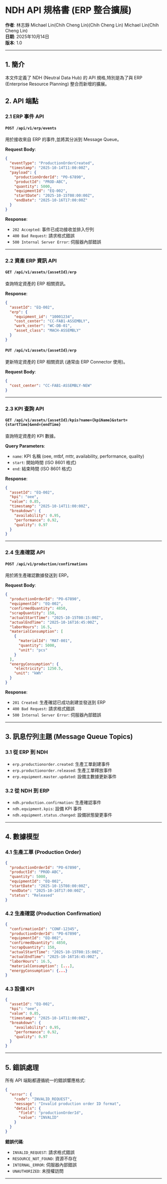 # NDH API 規格書 (ERP 整合擴展)

**作者**: 林志錚 Michael Lin(Chih Cheng Lin)(Chih Cheng Lin) Michael Lin(Chih Cheng Lin)  
**日期**: 2025年10月14日  
**版本**: 1.0

---

## 1. 簡介

本文件定義了 NDH (Neutral Data Hub) 的 API 規格,特別是為了與 ERP (Enterprise Resource Planning) 整合而新增的擴展。

## 2. API 端點

### 2.1 ERP 事件 API

#### `POST /api/v1/erp/events`

用於接收來自 ERP 的事件,並將其分派到 Message Queue。

**Request Body**:

```json
{
  "eventType": "ProductionOrderCreated",
  "timestamp": "2025-10-14T11:00:00Z",
  "payload": {
    "productionOrderId": "PO-67890",
    "productId": "PROD-ABC",
    "quantity": 5000,
    "equipmentId": "EQ-002",
    "startDate": "2025-10-15T08:00:00Z",
    "endDate": "2025-10-16T17:00:00Z"
  }
}
```

**Response**:
- `202 Accepted`: 事件已成功接收並排入佇列
- `400 Bad Request`: 請求格式錯誤
- `500 Internal Server Error`: 伺服器內部錯誤

---

### 2.2 資產 ERP 資訊 API

#### `GET /api/v1/assets/{assetId}/erp`

查詢特定資產的 ERP 相關資訊。

**Response**:

```json
{
  "assetId": "EQ-002",
  "erp": {
    "equipment_id": "10001234",
    "cost_center": "CC-FAB1-ASSEMBLY",
    "work_center": "WC-DB-01",
    "asset_class": "MACH-ASSEMBLY"
  }
}
```

#### `PUT /api/v1/assets/{assetId}/erp`

更新特定資產的 ERP 相關資訊 (通常由 ERP Connector 使用)。

**Request Body**:

```json
{
  "cost_center": "CC-FAB1-ASSEMBLY-NEW"
}
```

---

### 2.3 KPI 查詢 API

#### `GET /api/v1/assets/{assetId}/kpis?name={kpiName}&start={startTime}&end={endTime}`

查詢特定資產的 KPI 數據。

**Query Parameters**:
- `name`: KPI 名稱 (oee, mtbf, mttr, availability, performance, quality)
- `start`: 開始時間 (ISO 8601 格式)
- `end`: 結束時間 (ISO 8601 格式)

**Response**:

```json
{
  "assetId": "EQ-002",
  "kpi": "oee",
  "value": 0.85,
  "timestamp": "2025-10-14T11:00:00Z",
  "breakdown": {
    "availability": 0.95,
    "performance": 0.92,
    "quality": 0.97
  }
}
```

---

### 2.4 生產確認 API

#### `POST /api/v1/production/confirmations`

用於將生產確認數據發送到 ERP。

**Request Body**:

```json
{
  "productionOrderId": "PO-67890",
  "equipmentId": "EQ-002",
  "confirmedQuantity": 4850,
  "scrapQuantity": 150,
  "actualStartTime": "2025-10-15T08:15:00Z",
  "actualEndTime": "2025-10-16T16:45:00Z",
  "laborHours": 16.5,
  "materialConsumption": [
    {
      "materialId": "MAT-001",
      "quantity": 5000,
      "unit": "pcs"
    }
  ],
  "energyConsumption": {
    "electricity": 1250.5,
    "unit": "kWh"
  }
}
```

**Response**:
- `201 Created`: 生產確認已成功創建並發送到 ERP
- `400 Bad Request`: 請求格式錯誤
- `500 Internal Server Error`: 伺服器內部錯誤

---

## 3. 訊息佇列主題 (Message Queue Topics)

### 3.1 從 ERP 到 NDH

- `erp.productionorder.created`: 生產工單創建事件
- `erp.productionorder.released`: 生產工單釋放事件
- `erp.equipment.master.updated`: 設備主數據更新事件

### 3.2 從 NDH 到 ERP

- `ndh.production.confirmation`: 生產確認事件
- `ndh.equipment.kpis`: 設備 KPI 事件
- `ndh.equipment.status.changed`: 設備狀態變更事件

---

## 4. 數據模型

### 4.1 生產工單 (Production Order)

```json
{
  "productionOrderId": "PO-67890",
  "productId": "PROD-ABC",
  "quantity": 5000,
  "equipmentId": "EQ-002",
  "startDate": "2025-10-15T08:00:00Z",
  "endDate": "2025-10-16T17:00:00Z",
  "status": "Released"
}
```

### 4.2 生產確認 (Production Confirmation)

```json
{
  "confirmationId": "CONF-12345",
  "productionOrderId": "PO-67890",
  "equipmentId": "EQ-002",
  "confirmedQuantity": 4850,
  "scrapQuantity": 150,
  "actualStartTime": "2025-10-15T08:15:00Z",
  "actualEndTime": "2025-10-16T16:45:00Z",
  "laborHours": 16.5,
  "materialConsumption": [...],
  "energyConsumption": {...}
}
```

### 4.3 設備 KPI

```json
{
  "assetId": "EQ-002",
  "kpi": "oee",
  "value": 0.85,
  "timestamp": "2025-10-14T11:00:00Z",
  "breakdown": {
    "availability": 0.95,
    "performance": 0.92,
    "quality": 0.97
  }
}
```

---

## 5. 錯誤處理

所有 API 端點都遵循統一的錯誤響應格式:

```json
{
  "error": {
    "code": "INVALID_REQUEST",
    "message": "Invalid production order ID format",
    "details": {
      "field": "productionOrderId",
      "value": "INVALID"
    }
  }
}
```

**錯誤代碼**:
- `INVALID_REQUEST`: 請求格式錯誤
- `RESOURCE_NOT_FOUND`: 資源不存在
- `INTERNAL_ERROR`: 伺服器內部錯誤
- `UNAUTHORIZED`: 未授權訪問

---

